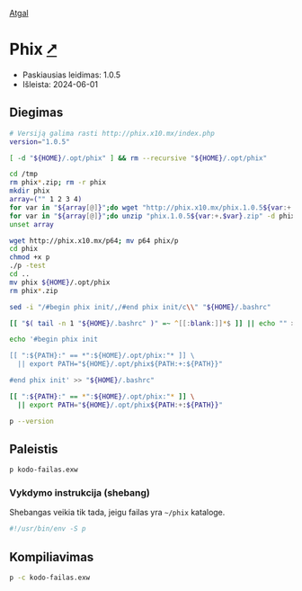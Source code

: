 [Atgal](./readme.md)

# Phix [&#x2B67;](http://phix.x10.mx/index.php)

* Paskiausias leidimas: 1.0.5
* Išleista: 2024-06-01

## Diegimas

```bash
# Versiją galima rasti http://phix.x10.mx/index.php
version="1.0.5"

[ -d "${HOME}/.opt/phix" ] && rm --recursive "${HOME}/.opt/phix"

cd /tmp
rm phix*.zip; rm -r phix
mkdir phix
array=("" 1 2 3 4)
for var in "${array[@]}";do wget "http://phix.x10.mx/phix.1.0.5${var:+.$var}.zip"; done
for var in "${array[@]}";do unzip "phix.1.0.5${var:+.$var}.zip" -d phix; done
unset array

wget http://phix.x10.mx/p64; mv p64 phix/p
cd phix
chmod +x p
./p -test
cd ..
mv phix ${HOME}/.opt/phix
rm phix*.zip

sed -i "/#begin phix init/,/#end phix init/c\\" "${HOME}/.bashrc"

[[ "$( tail -n 1 "${HOME}/.bashrc" )" =~ ^[[:blank:]]*$ ]] || echo "" >> "${HOME}/.bashrc"

echo '#begin phix init

[[ ":${PATH}:" == *":${HOME}/.opt/phix:"* ]] \
  || export PATH="${HOME}/.opt/phix${PATH:+:${PATH}}"

#end phix init' >> "${HOME}/.bashrc"

[[ ":${PATH}:" == *":${HOME}/.opt/phix:"* ]] \
  || export PATH="${HOME}/.opt/phix${PATH:+:${PATH}}"

p --version
```

## Paleistis

```bash
p kodo-failas.exw
```

### Vykdymo instrukcija (shebang)

Shebangas veikia tik tada, jeigu failas yra `~/phix` kataloge.

```bash
#!/usr/bin/env -S p
```

## Kompiliavimas

```bash
p -c kodo-failas.exw
```
